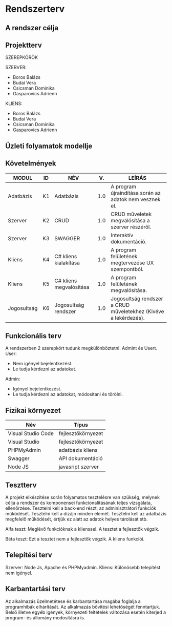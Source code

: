 # Rendszerterv

## A rendszer célja

## Projektterv
SZEREPKÖRÖK

SZERVER:
- Boros Balázs
- Budai Vera
- Csicsman Dominika
- Gasparovics Adrienn 

KLIENS: 
- Boros Balázs
- Budai Vera
- Csicsman Dominika
- Gasparovics Adrienn 

## Üzleti folyamatok modellje

## Követelmények
|MODUL|ID|NÉV|V.|LEÍRÁS|
|---|---|---|---|---|
|Adatbázis|K1|Adatbázis|1.0|A program újraindítása során az adatok nem vesznek el.|
|Szerver|K2|CRUD|1.0|CRUD műveletek megvalósítása a szerver részéről.|
|Szerver|K3|SWAGGER|1.0|Interaktív dokumentáció.|
|Kliens|K4|C# kliens kialakítása|1.0|A program felületének megtervezése UX szempontból. |
|Kliens|K5|C# kliens megvalósítása|1.0|A program felületének megvalósítása. |
|Jogosultság|K6|Jogosultság rendszer|1.0|Jogosultság rendszer a CRUD műveletekhez (Kivéve a lekérdezés).|

## Funkcionális terv
A rendszerben 2 szerepkört tudunk megkülönböztetni. Admint és Usert.
User:
- Nem igényel bejelentkezést.
- Le tudja kérdezni az adatokat.

Admin:
- Igényel bejelentkezést.
- Le tudja kérdezni az adatokat, módosítani és törölni.

## Fizikai környezet
|Név|Típus|
|---|---|
|Visual Studio Code|fejlesztőkörnyezet|
|Visual Studio|fejlesztőkörnyezet|
|PHPMyAdmin|adatbázis kliens|
|Swagger|API dokumentáció|
|Node JS|javasript szerver|

## Tesztterv
A projekt elkészítése során folyamatos tesztelésre van szükség, melynek célja a rendszer és komponensei funkcionalitásának teljes vizsgálata, ellenőrzése. Tesztelni kell a back-end részt, az adminisztrátori funkciók működését. Tesztelni kell a dizájn minden elemét. Tesztelni kell az adatbázis megfelelő működését, értjük ez alatt az adatok helyes tárolását stb.

Alfa teszt: Meglévő funkcióknak a klienssel. A tesztet a fejlesztők végzik.

Béta teszt: Ezt a tesztet nem a fejlesztők végzik. A kliens funkciói. 


## Telepítési terv
Szerver: Node Js, Apache és PHPMyadmin.
Kliens: Különösebb telepítést nem igényel.

## Karbantartási terv
Az alkalmazás üzelmetétese és karbantartása magába foglalja a programhibák elhárítását. Az alkalmazás bővítési lehetőségét fenntartjuk. Belső illetve egyéb igények, környezeti feltételek változása esetén kiterjed a program- és állomány modosításra is. 
